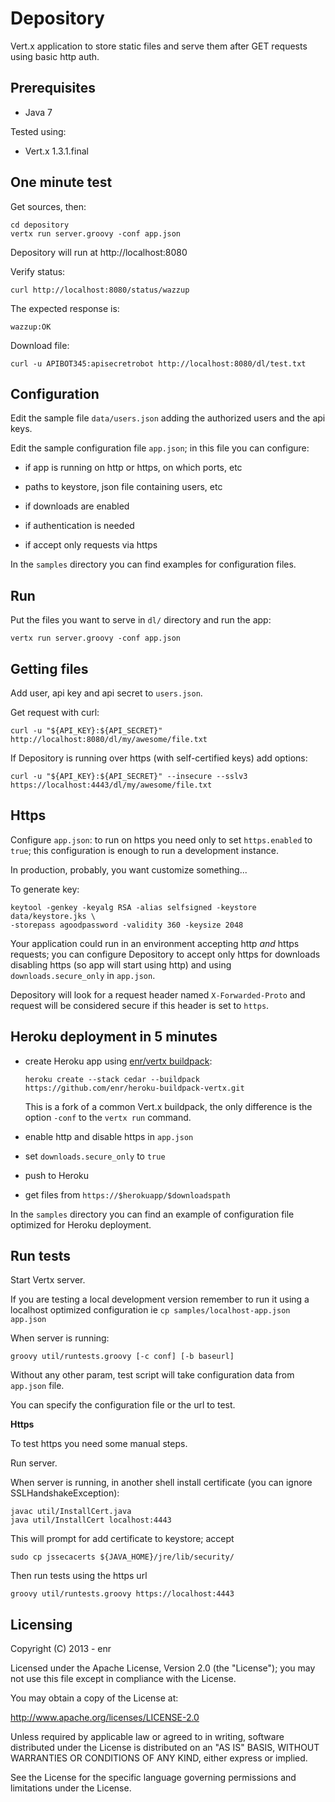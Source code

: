 Depository
==========

Vert.x application to store static files and serve them after GET requests using basic http auth.


Prerequisites
-------------

- Java 7

Tested using:

- Vert.x 1.3.1.final


One minute test
---------------

Get sources, then:

    cd depository
    vertx run server.groovy -conf app.json

Depository will run at http://localhost:8080

Verify status:

    curl http://localhost:8080/status/wazzup

The expected response is:

    wazzup:OK

Download file:

    curl -u APIBOT345:apisecretrobot http://localhost:8080/dl/test.txt


Configuration
-------------

Edit the sample file `data/users.json` adding the authorized users and the api keys.

Edit the sample configuration file `app.json`; in this file you can configure:

- if app is running on http or https, on which ports, etc

- paths to keystore, json file containing users, etc

- if downloads are enabled

- if authentication is needed

- if accept only requests via https


In the `samples` directory you can find examples for configuration files.


Run
---

Put the files you want to serve in `dl/` directory and run the app:

    vertx run server.groovy -conf app.json


Getting files
-------------

Add user, api key and api secret to `users.json`.

Get request with curl:

    curl -u "${API_KEY}:${API_SECRET}" http://localhost:8080/dl/my/awesome/file.txt

If Depository is running over https (with self-certified keys) add options:

    curl -u "${API_KEY}:${API_SECRET}" --insecure --sslv3 https://localhost:4443/dl/my/awesome/file.txt


Https
-----  

Configure `app.json`: to run on https you need only to set `https.enabled` to `true`; this configuration is enough to run a development instance.

In production, probably, you want customize something...

To generate key:

    keytool -genkey -keyalg RSA -alias selfsigned -keystore data/keystore.jks \
    -storepass agoodpassword -validity 360 -keysize 2048

Your application could run in an environment accepting http *and* https requests; you can configure Depository to accept only https for downloads
disabling https (so app will start using http) and using `downloads.secure_only` in `app.json`.

Depository will look for a request header named `X-Forwarded-Proto` and request will be considered secure if this header is set to `https`.


Heroku deployment in 5 minutes
------------------------------

- create Heroku app using [enr/vertx buildpack](https://github.com/enr/heroku-buildpack-vertx):

    `heroku create --stack cedar --buildpack https://github.com/enr/heroku-buildpack-vertx.git`

    This is a fork of a common Vert.x buildpack, the only difference is the option `-conf` to the `vertx run` command.

- enable http and disable https in `app.json`

- set `downloads.secure_only` to `true`

- push to Heroku

- get files from `https://$herokuapp/$downloadspath`

In the `samples` directory you can find an example of configuration file optimized for Heroku deployment.


Run tests
---------

Start Vertx server.

If you are testing a local development version remember to run it using a localhost optimized configuration ie `cp samples/localhost-app.json app.json`

When server is running:

    groovy util/runtests.groovy [-c conf] [-b baseurl]

Without any other param, test script will take configuration data from `app.json` file.

You can specify the configuration file or the url to test.

**Https**

To test https you need some manual steps.

Run server.

When server is running, in another shell install certificate (you can ignore SSLHandshakeException):

    javac util/InstallCert.java
	java util/InstallCert localhost:4443

This will prompt for add certificate to keystore; accept

	sudo cp jssecacerts ${JAVA_HOME}/jre/lib/security/

Then run tests using the https url

	groovy util/runtests.groovy https://localhost:4443


Licensing
---------

Copyright (C) 2013 - enr

Licensed under the Apache License, Version 2.0 (the "License");
you may not use this file except in compliance with the License.

You may obtain a copy of the License at:

http://www.apache.org/licenses/LICENSE-2.0

Unless required by applicable law or agreed to in writing, software
distributed under the License is distributed on an "AS IS" BASIS,
WITHOUT WARRANTIES OR CONDITIONS OF ANY KIND, either express or implied.

See the License for the specific language governing permissions and
limitations under the License.

